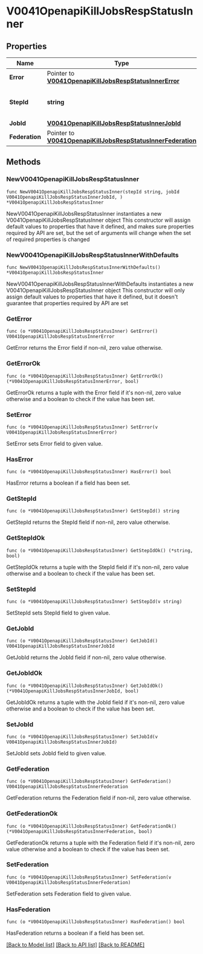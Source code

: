# V0041OpenapiKillJobsRespStatusInner

## Properties

Name | Type | Description | Notes
------------ | ------------- | ------------- | -------------
**Error** | Pointer to [**V0041OpenapiKillJobsRespStatusInnerError**](V0041OpenapiKillJobsRespStatusInnerError.md) |  | [optional] 
**StepId** | **string** | Job or Step ID that signaling failed | 
**JobId** | [**V0041OpenapiKillJobsRespStatusInnerJobId**](V0041OpenapiKillJobsRespStatusInnerJobId.md) |  | 
**Federation** | Pointer to [**V0041OpenapiKillJobsRespStatusInnerFederation**](V0041OpenapiKillJobsRespStatusInnerFederation.md) |  | [optional] 

## Methods

### NewV0041OpenapiKillJobsRespStatusInner

`func NewV0041OpenapiKillJobsRespStatusInner(stepId string, jobId V0041OpenapiKillJobsRespStatusInnerJobId, ) *V0041OpenapiKillJobsRespStatusInner`

NewV0041OpenapiKillJobsRespStatusInner instantiates a new V0041OpenapiKillJobsRespStatusInner object
This constructor will assign default values to properties that have it defined,
and makes sure properties required by API are set, but the set of arguments
will change when the set of required properties is changed

### NewV0041OpenapiKillJobsRespStatusInnerWithDefaults

`func NewV0041OpenapiKillJobsRespStatusInnerWithDefaults() *V0041OpenapiKillJobsRespStatusInner`

NewV0041OpenapiKillJobsRespStatusInnerWithDefaults instantiates a new V0041OpenapiKillJobsRespStatusInner object
This constructor will only assign default values to properties that have it defined,
but it doesn't guarantee that properties required by API are set

### GetError

`func (o *V0041OpenapiKillJobsRespStatusInner) GetError() V0041OpenapiKillJobsRespStatusInnerError`

GetError returns the Error field if non-nil, zero value otherwise.

### GetErrorOk

`func (o *V0041OpenapiKillJobsRespStatusInner) GetErrorOk() (*V0041OpenapiKillJobsRespStatusInnerError, bool)`

GetErrorOk returns a tuple with the Error field if it's non-nil, zero value otherwise
and a boolean to check if the value has been set.

### SetError

`func (o *V0041OpenapiKillJobsRespStatusInner) SetError(v V0041OpenapiKillJobsRespStatusInnerError)`

SetError sets Error field to given value.

### HasError

`func (o *V0041OpenapiKillJobsRespStatusInner) HasError() bool`

HasError returns a boolean if a field has been set.

### GetStepId

`func (o *V0041OpenapiKillJobsRespStatusInner) GetStepId() string`

GetStepId returns the StepId field if non-nil, zero value otherwise.

### GetStepIdOk

`func (o *V0041OpenapiKillJobsRespStatusInner) GetStepIdOk() (*string, bool)`

GetStepIdOk returns a tuple with the StepId field if it's non-nil, zero value otherwise
and a boolean to check if the value has been set.

### SetStepId

`func (o *V0041OpenapiKillJobsRespStatusInner) SetStepId(v string)`

SetStepId sets StepId field to given value.


### GetJobId

`func (o *V0041OpenapiKillJobsRespStatusInner) GetJobId() V0041OpenapiKillJobsRespStatusInnerJobId`

GetJobId returns the JobId field if non-nil, zero value otherwise.

### GetJobIdOk

`func (o *V0041OpenapiKillJobsRespStatusInner) GetJobIdOk() (*V0041OpenapiKillJobsRespStatusInnerJobId, bool)`

GetJobIdOk returns a tuple with the JobId field if it's non-nil, zero value otherwise
and a boolean to check if the value has been set.

### SetJobId

`func (o *V0041OpenapiKillJobsRespStatusInner) SetJobId(v V0041OpenapiKillJobsRespStatusInnerJobId)`

SetJobId sets JobId field to given value.


### GetFederation

`func (o *V0041OpenapiKillJobsRespStatusInner) GetFederation() V0041OpenapiKillJobsRespStatusInnerFederation`

GetFederation returns the Federation field if non-nil, zero value otherwise.

### GetFederationOk

`func (o *V0041OpenapiKillJobsRespStatusInner) GetFederationOk() (*V0041OpenapiKillJobsRespStatusInnerFederation, bool)`

GetFederationOk returns a tuple with the Federation field if it's non-nil, zero value otherwise
and a boolean to check if the value has been set.

### SetFederation

`func (o *V0041OpenapiKillJobsRespStatusInner) SetFederation(v V0041OpenapiKillJobsRespStatusInnerFederation)`

SetFederation sets Federation field to given value.

### HasFederation

`func (o *V0041OpenapiKillJobsRespStatusInner) HasFederation() bool`

HasFederation returns a boolean if a field has been set.


[[Back to Model list]](../README.md#documentation-for-models) [[Back to API list]](../README.md#documentation-for-api-endpoints) [[Back to README]](../README.md)


